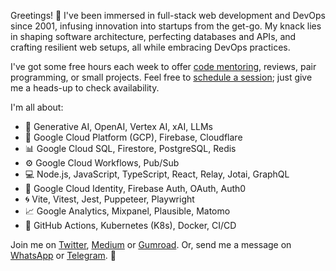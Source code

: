 Greetings! 🌟 I've been immersed in full-stack web development and DevOps since 2001, infusing innovation into startups from the get-go. My knack lies in shaping software architecture, perfecting databases and APIs, and crafting resilient web setups, all while embracing DevOps practices.

I've got some free hours each week to offer [code mentoring](https://codementor.io/@koistya), reviews, pair programming, or small projects. Feel free to [schedule a session](https://cal.com/koistya); just give me a heads-up to check availability.

I'm all about:

- 🤖 Generative AI, OpenAI, Vertex AI, xAI, LLMs
- 🚀 Google Cloud Platform (GCP), Firebase, Cloudflare
- 📊 Google Cloud SQL, Firestore, PostgreSQL, Redis
- ⚙️ Google Cloud Workflows, Pub/Sub
- 💻 Node.js, JavaScript, TypeScript, React, Relay, Jotai, GraphQL
- 🔐 Google Cloud Identity, Firebase Auth, OAuth, Auth0
- 🌀 Vite, Vitest, Jest, Puppeteer, Playwright
- 📈 Google Analytics, Mixpanel, Plausible, Matomo
- 🔧 GitHub Actions, Kubernetes (K8s), Docker, CI/CD

Join me on [Twitter](https://twitter.com/koistya), [Medium](https://medium.com/@koistya) or [Gumroad](https://koistya.gumroad.com/).
Or, send me a message on [WhatsApp](https://wa.me/393661105790) or [Telegram](https://t.me/koistya). 🚀
